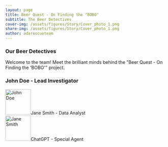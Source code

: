 ```yaml
---
layout: page
title: Beer Quest - On Finding the "BOBO"
subtitle: The Beer Detectives
cover-img: /assets/figures/Story/Cover_photo_1.png
share-img: /assets/figures/Story/Cover_photo_1.png
author: adarescueteam
---
```


### Our Beer Detectives

Welcome to the team! Meet the brilliant minds behind the "Beer Quest - On Finding the 'BOBO'" project.

### John Doe - Lead Investigator

<div style="float: left; margin-right: 40px; clear: left;">
    <img src="https://jay4biopz.github.io/adarescueteam-beerquest/assets/img/avatar-icon.png" alt="John Doe" width="80" height="80>
</div>

- **Role:** Lead Investigator
- **Expertise:** Data Scientist

### Jane Smith - Data Analyst

<div style="float: left; margin-right: 40px; clear: left;">
    <img src="https://jay4biopz.github.io/adarescueteam-beerquest/assets/img/avatar-icon.png" alt="Jane Smith" width="80" height="80>
</div>

- **Role:** Data Analyst
- **Expertise:** Data Scientist

### ChatGPT - Special Agent

<div style="float: left; margin-right: 40px; clear: left;">
    <img src="https://jay4biopz.github.io/adarescueteam-beerquest/assets/img/avatar-icon.png" alt="ChatGPT" width="80" height="80>
</div>

- **Role:** Code Contributor and Figure Generator
- **Expertise:** Artificial Intelligence
